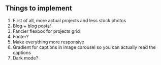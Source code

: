 ## Things to implement

1. First of all, more actual projects and less stock photos
2. Blog + blog posts!
3. Fancier flexbox for projects grid
4. Footer?
5. Make everything more responsive
6. Gradient for captions in image carousel so you can actually read the captions
7. Dark mode?